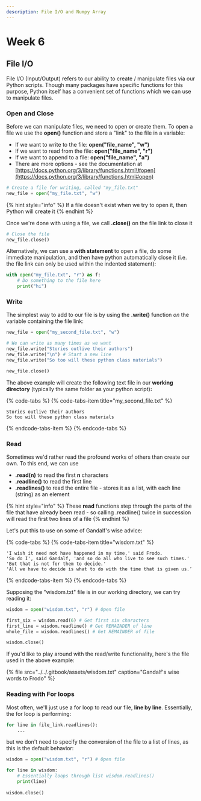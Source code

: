 ```yaml
---
description: File I/O and Numpy Array
---
```


# Week 6

## File I/O

File I/O \(Input/Output\) refers to our ability to create / manipulate files via our Python scripts. Though many packages have specific functions for this purpose, Python itself has a convenient set of functions which we can use to manipulate files.

### Open and Close <a id="Open-and-Close"></a>

Before we can manipulate files, we need to open or create them. To open a file we use the **open\(\)** function and store a "link" to the file in a variable:

* If we want to write to the file: **open\("file\_name", "w"\)**
* If we want to read from the file: **open\("file\_name", "r"\)**
* If we want to append to a file: **open\("file\_name", "a"\)**
* There are more options - see the documentation at [https://docs.python.org/3/library/functions.html\#open](https://docs.python.org/3/library/functions.html#open)

```python
# Create a file for writing, called "my_file.txt"
new_file = open("my_file.txt", "w")
```

{% hint style="info" %}
If a file doesn't exist when we try to open it, then Python will create it
{% endhint %}

Once we're done with using a file, we call **.close\(\)** on the file link to close it

```python
# Close the file
new_file.close()
```

Alternatively, we can use a **with statement** to open a file, do some immediate manipulation, and then have python automatically close it \(i.e. the file link can only be used within the indented statement\):

```python
with open("my_file.txt", "r") as f:
    # Do something to the file here
    print("hi")
```

### Write <a id="Write"></a>

The simplest way to add to our file is by using the **.write\(\)** function _on_ the variable containing the file link:

```python
new_file = open("my_second_file.txt", "w")

# We can write as many times as we want
new_file.write("Stories outlive their authors")
new_file.write("\n") # Start a new line
new_file.write("So too will these python class materials")

new_file.close()
```

The above example will create the following text file in our **working directory** \(typically the same folder as your python script\)**:**

{% code-tabs %}
{% code-tabs-item title="my\_second\_file.txt" %}
```text
Stories outlive their authors
So too will these python class materials
```
{% endcode-tabs-item %}
{% endcode-tabs %}

### Read <a id="Read"></a>

Sometimes we'd rather read the profound works of others than create our own. To this end, we can use

* **.read\(n\)** to read the first **n** characters
* **.readline\(\)** to read the first line
* **.readlines\(\)** to read the entire file - stores it as a list, with each line \(string\) as an element

{% hint style="info" %}
These **read** functions step through the parts of the file that have already been read - so calling .readline\(\) twice in succession will read the first two lines of a file
{% endhint %}

Let's put this to use on some of Gandalf's wise advice:

{% code-tabs %}
{% code-tabs-item title="wisdom.txt" %}
```
'I wish it need not have happened in my time,' said Frodo.
'So do I', said Gandalf, 'and so do all who live to see such times.'
'But that is not for them to decide.'
'All we have to decide is what to do with the time that is given us.’
```
{% endcode-tabs-item %}
{% endcode-tabs %}

Supposing the "wisdom.txt" file is in our working directory, we can try reading it:

```python
wisdom = open("wisdom.txt", "r") # Open file

first_six = wisdom.read(6) # Get first six characters
first_line = wisdom.readline() # Get REMAINDER of line
whole_file = wisdom.readlines() # Get REMAINDER of file

wisdom.close()
```

If you'd like to play around with the read/write functionality, here's the file used in the above example:

{% file src="../../.gitbook/assets/wisdom.txt" caption="Gandalf\'s wise words to Frodo" %}

### Reading with For loops

Most often, we'll just use a for loop to read our file, **line by line**. Essentially, the for loop is performing:

```python
for line in file_link.readlines():
    ...
```

but we don't need to specify the conversion of the file to a list of lines, as this is the default behavior:

```python
wisdom = open("wisdom.txt", "r") # Open file

for line in wisdom:
    # Essentially loops through list wisdom.readlines()
    print(line)
    
wisdom.close()
```


